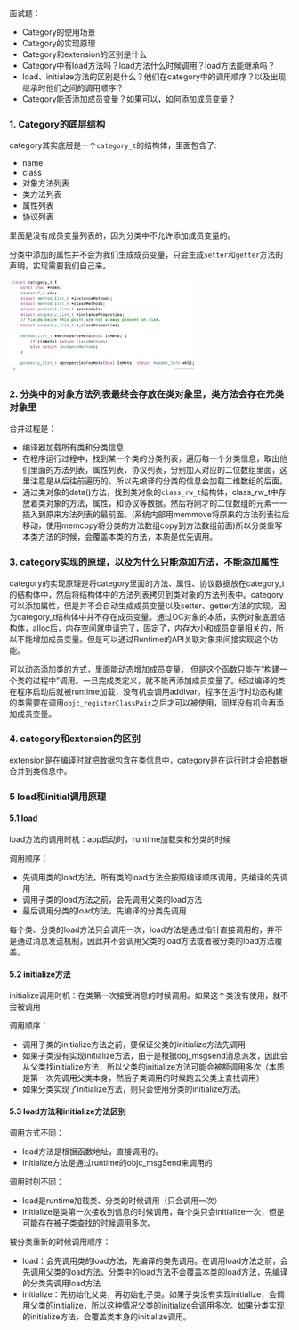 面试题：

- Category的使用场景
- Category的实现原理
- Category和extension的区别是什么
- Category中有load方法吗？load方法什么时候调用？load方法能继承吗？
- load、initialze方法的区别是什么？他们在category中的调用顺序？以及出现继承时他们之间的调用顺序？
- Category能否添加成员变量？如果可以，如何添加成员变量？



### 1. Category的底层结构 

category其实底层是一个`category_t`的结构体，里面包含了:

- name
- class
- 对象方法列表
- 类方法列表
- 属性列表
- 协议列表

里面是没有成员变量列表的，因为分类中不允许添加成员变量的。

分类中添加的属性并不会为我们生成成员变量，只会生成`setter`和`getter`方法的声明，实现需要我们自己来。

<img src="../images/15/category底层.awebp" style="zoom: 33%;" />





### 2. 分类中的对象方法列表最终会存放在类对象里，类方法会存在元类对象里

合并过程是：

- 编译器加载所有类和分类信息
- 在程序运行过程中，找到某一个类的分类列表，遍历每一个分类信息，取出他们里面的方法列表，属性列表，协议列表，分别加入对应的二位数组里面，这里注意是从后往前遍历的。所以先编译的分类的信息会加载二维数组的后面。
- 通过类对象的data()方法，找到类对象的`class_rw_t`结构体，class_rw_t中存放着类对象的方法，属性，和协议等数据。然后将刚才的二位数组的元素一一插入到原来方法列表的最前面。(系统内部用memmove将原来的方法列表往后移动，使用memcopy将分类的方法数组copy到方法数组前面)所以分类重写本类方法的时候，会覆盖本类的方法，本质是优先调用。





### 3. category实现的原理，以及为什么只能添加方法，不能添加属性

category的实现原理是将category里面的方法、属性、协议数据放在category_t的结构体中，然后将结构体中的方法列表拷贝到类对象的方法列表中。category可以添加属性，但是并不会自动生成成员变量以及setter、getter方法的实现。因为category_t结构体中并不存在成员变量。通过OC对象的本质，实例对象底层结构体，alloc后，内存空间就申请完了，固定了，内存大小和成员变量相关的，所以不能增加成员变量。但是可以通过Runtime的API关联对象来间接实现这个功能。



可以动态添加类的方式，里面能动态增加成员变量， 但是这个函数只能在“构建一个类的过程中”调用。一旦完成类定义，就不能再添加成员变量了。经过编译的类在程序启动后就被runtime加载，没有机会调用addIvar。程序在运行时动态构建的类需要在调用`objc_registerClassPair`之后才可以被使用，同样没有机会再添加成员变量。



### 4. category和extension的区别

extension是在编译时就把数据包含在类信息中，category是在运行时才会把数据合并到类信息中。



### 5 load和initial调用原理

#### 5.1 load

load方法的调用时机：app启动时，runtime加载类和分类的时候

调用顺序：

- 先调用类的load方法，所有类的load方法会按照编译顺序调用，先编译的先调用
- 调用子类的load方法之前，会先调用父类的load方法
- 最后调用分类的load方法，先编译的分类先调用

每个类、分类的load方法只会调用一次，load方法是通过指针直接调用的，并不是通过消息发送机制，因此并不会调用父类的load方法或者被分类的load方法覆盖。



#### 5.2 initialize方法

initialize调用时机：在类第一次接受消息的时候调用。如果这个类没有使用，就不会被调用

调用顺序：

- 调用子类的initialize方法之前，要保证父类的initialize方法先调用
- 如果子类没有实现initialize方法，由于是根据obj_msgsend消息派发，因此会从父类找initialize方法，所以父类的initialize方法可能会被额调用多次（本质是第一次先调用父类本身，然后子类调用的时候跑去父类上查找调用）
- 如果分类实现了initialize方法，则只会使用分类的initialize方法。



#### 5.3 load方法和initialize方法区别

调用方式不同：

- load方法是根据函数地址，直接调用的。
- initialize方法是通过runtime的objc_msgSend来调用的

调用时刻不同：

- load是runtime加载类、分类的时候调用（只会调用一次）
- initialize是类第一次接收到信息的时候调用，每个类只会initialize一次，但是可能存在被子类查找的时候调用多次。

被分类重新的时候调用顺序：

- load：会先调用类的load方法，先编译的类先调用。在调用load方法之前，会先调用父类的load方法。分类中的load方法不会覆盖本类的load方法，先编译的分类先调用load方法
- initialize：先初始化父类，再初始化子类。如果子类没有实现initialize，会调用父类的initialize，所以这种情况父类的initialize会调用多次。如果分类实现的initialize方法，会覆盖类本身的initialize调用。
